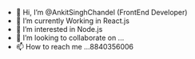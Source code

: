 - 👋 Hi, I’m @AnkitSinghChandel (FrontEnd Developer)
- 🌱 I’m currently Working in React.js 
- 👀 I’m interested in Node.js
- 💞️ I’m looking to collaborate on ...
- 📫 How to reach me ...8840356006

<!---
AnkitSinghChandel/AnkitSinghChandel is a ✨ special ✨ repository because its `README.md` (this file) appears on your GitHub profile.
You can click the Preview link to take a look at your changes.
--->
